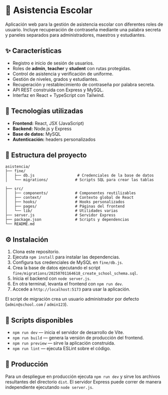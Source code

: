 # 🏫 Asistencia Escolar

Aplicación web para la gestión de asistencia escolar con diferentes roles de usuario. Incluye recuperación de contraseña mediante una palabra secreta y paneles separados para administradores, maestros y estudiantes.

## ✨ Características
- Registro e inicio de sesión de usuarios.
- Roles de **admin**, **teacher** y **student** con rutas protegidas.
- Control de asistencia y verificación de uniforme.
- Gestión de niveles, grados y estudiantes.
- Recuperación y restablecimiento de contraseña por palabra secreta.
- API REST construida con Express y MySQL.
- Interfaz en React + TypeScript con Tailwind.

## 🚀 Tecnologías utilizadas
- **Frontend:** React, JSX (JavaScript) 
- **Backend:** Node.js y Express
- **Base de datos:** MySQL
- **Autenticación:** headers personalizados

## 🧰 Estructura del proyecto
```
asistencia/
├── fine/
│   ├── db.js                   # Credenciales de la base de datos
│   └── migrations/            # Scripts SQL para crear las tablas

├── src/
│   ├── components/            # Componentes reutilizables
│   ├── context/               # Contexto global de React
│   ├── hooks/                 # Hooks personalizados
│   ├── pages/                 # Páginas del frontend
│   └── lib/                   # Utilidades varias
├── server.js                  # Servidor Express
├── package.json               # Scripts y dependencias
└── README.md
```

## ⚙️ Instalación
1. Clona este repositorio.
2. Ejecuta `npm install` para instalar las dependencias.
3. Configura tus credenciales de MySQL en `fine/db.js`.
4. Crea la base de datos ejecutando el script `fine/migrations/20250701164618_create_school_schema.sql`.
5. Inicia el backend con `node server.js`.
6. En otra terminal, levanta el frontend con `npm run dev`.
7. Accede a `http://localhost:5173` para usar la aplicación.

El script de migración crea un usuario administrador por defecto (`admin@school.com` / `admin123`).

## 📜 Scripts disponibles
- `npm run dev` &mdash; inicia el servidor de desarrollo de Vite.
- `npm run build` &mdash; genera la versión de producción del frontend.
- `npm run preview` &mdash; sirve la aplicación construida.
- `npm run lint` &mdash; ejecuta ESLint sobre el código.

## 📂 Producción
Para un despliegue en producción ejecuta `npm run dev` y sirve los archivos resultantes del directorio `dist`. El servidor Express puede correr de manera independiente ejecutando `node server.js`.

